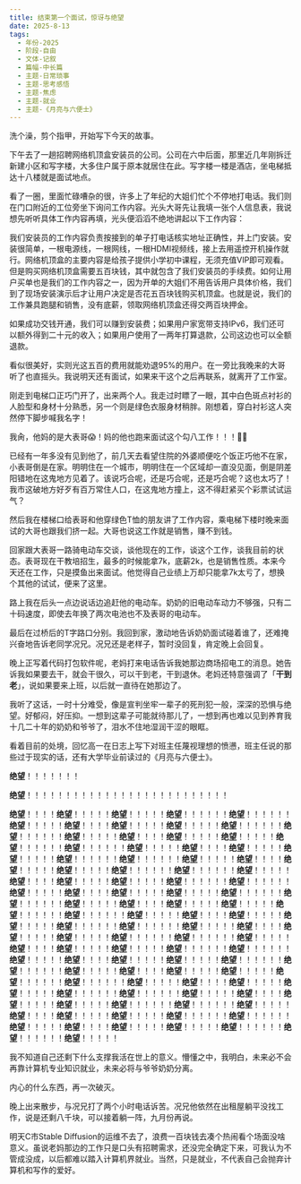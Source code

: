 ```yaml
---
title: 结束第一个面试，惊讶与绝望
date: 2025-8-13
tags:
  - 年份-2025
  - 阶段-自由
  - 文体-记叙
  - 篇幅-中长篇
  - 主题-日常琐事
  - 主题-思考感悟
  - 主题-焦虑
  - 主题-就业
  - 主题-《月亮与六便士》
---
```


洗个澡，剪个指甲，开始写下今天的故事。

下午去了一趟招聘网络机顶盒安装员的公司。公司在六中后面，那里近几年刚拆迁新建小区和写字楼，大多住户属于原本就居住在此。写字楼一楼是酒店，坐电梯抵达十八楼就是面试地点。

看了一圈，里面忙碌嘈杂的很，许多上了年纪的大姐们忙个不停地打电话。我们则在门口附近的工位旁坐下询问工作内容。光头大哥先让我填一张个人信息表，我说想先听听具体工作内容再填，光头便滔滔不绝地讲起以下工作内容：

我们安装员的工作内容负责按接到的单子打电话核实地址正确性，并上门安装。安装很简单，一根电源线，一根网线，一根HDMI视频线，接上去用遥控开机操作就行。网络机顶盒的主要内容是给孩子提供小学初中课程，无须充值VIP即可观看。但是购买网络机顶盒需要五百块钱，其中就包含了我们安装员的手续费。如何让用户买单也是我们的工作内容之一，因为开单的大姐们不用告诉用户具体价格，我们到了现场安装演示后才让用户决定是否花五百块钱购买机顶盒。也就是说，我们的工作兼具跑腿和销售，没有底薪，领取网络机顶盒还得交两百块押金。

如果成功交钱开通，我们可以赚到安装费；如果用户家宽带支持IPv6，我们还可以额外得到二十元的收入；如果用户使用了一两年打算退款，公司这边也可以全额退款。

看似很美好，实则光这五百的费用就能劝退95%的用户。在一旁比我晚来的大哥听了也直摇头。我说明天还有面试，如果来干这个之后再联系，就离开了工作室。

刚走到电梯口正巧门开了，出来两个人。我走过时瞟了一眼，其中白色斑点衬衫的人脸型和身材十分熟悉，另一个则是绿色衣服身材稍胖。刚想着，穿白衬衫这人突然停下脚步喊我名字！

我肏，他妈的是大表哥😱！妈的他也跑来面试这个勾八工作！！！🤣🤡

已经有一年多没有见到他了，前几天去看望住院的外婆顺便吃个饭正巧他不在家，小表哥倒是在家。明明住在一个城市，明明住在一个区域却一直没见面，倒是阴差阳错地在这鬼地方见着了。该说巧合呢，还是巧合呢，还是巧合呢？这也太巧了！我市这破地方好歹有百万常住人口，在这鬼地方撞上，这不得赶紧买个彩票试试运气？

然后我在楼梯口给表哥和他穿绿色T恤的朋友讲了工作内容，乘电梯下楼时晚来面试的大哥也跟我们挤一起。大哥也说这工作就是销售，赚不到钱。

回家跟大表哥一路骑电动车交谈，谈他现在的工作，谈这个工作，谈我目前的状态。表哥现在干教培招生，最多的时候能拿7k，底薪2k，也是销售性质。本来今天还在工作，只是摸鱼出来面试。他觉得自己业绩上万却只能拿7k太亏了，想换个其他的试试，便来了这里。

路上我在后头一点边说话边追赶他的电动车。奶奶的旧电动车动力不够强，只有二十码速度，即使去年换了两次电池也不及表哥的电动车。

最后在过桥后的T字路口分别。我回到家，激动地告诉奶奶面试碰着谁了，还难掩兴奋地告诉老同学况兄。况兄还是老样子，暂时没回复，肯定晚上会回复。

晚上正写着代码打包软件呢，老妈打来电话告诉我她那边商场招电工的消息。她告诉我如果要去干，就会干很久，可以干到老，干到退休。老妈还特意强调了「**干到老**」，说如果要来上班，以后就一直待在她那边了。

我听了这话，一时十分难受，像是宣判坐牢一辈子的死刑犯一般，深深的恐惧与绝望。好郁闷，好压抑。一想到这辈子可能就待那儿了，一想到再也难以见到养育我十几二十年的奶奶和爷爷了，泪水不住地湿润干涩的眼眶。

看着目前的处境，回忆高一在日志上写下对班主任蔑视理想的愤懑，班主任说的那些过于现实的话，还有大学毕业前读过的《月亮与六便士》。

**绝望**！！！！！！！

**绝望**！！！！！！！！！！！！！！！！！！！！！！！！！！

**绝望**！！！！**绝望**！！！！！**绝望**！！！！！**绝望**！！！！！！**绝望**！！！！！！**绝望**！！！！！**绝望**！！！！**绝望**！！！！！**绝望**！！！！！**绝望**！！！！！！**绝望**！！！！！！**绝望**！！！！！**绝望**！！！！**绝望**！！！！！**绝望**！！！！！**绝望**！！！！！！**绝望**！！！！！！**绝望**！！！！！**绝望**！！！！**绝望**！！！！！**绝望**！！！！！**绝望**！！！！！！**绝望**！！！！！！**绝望**！！！！！**绝望**！！！！**绝望**！！！！！**绝望**！！！！！**绝望**！！！！！！**绝望**！！！！！！**绝望**！！！！！**绝望**！！！！**绝望**！！！！！**绝望**！！！！！**绝望**！！！！！！**绝望**！！！！！！**绝望**！！！！！**绝望**！！！！**绝望**！！！！！**绝望**！！！！！**绝望**！！！！！！**绝望**！！！！！！**绝望**！！！！！**绝望**！！！！**绝望**！！！！！**绝望**！！！！！**绝望**！！！！！！**绝望**！！！！！！**绝望**！！！！！**绝望**！！！！**绝望**！！！！！**绝望**！！！！！**绝望**！！！！！！**绝望**！！！！！！**绝望**！！！！！**绝望**！！！！**绝望**！！！！！**绝望**！！！！！**绝望**！！！！！！**绝望**！！！！！！**绝望**！！！！！**绝望**！！！！**绝望**！！！！！**绝望**！！！！！**绝望**！！！！！！**绝望**！！！！！！**绝望**！！！！！**绝望**！！！！**绝望**！！！！！**绝望**！！！！！**绝望**！！！！！！**绝望**！！！！！！**绝望**！！！！！**绝望**！！！！**绝望**！！！！！**绝望**！！！！！**绝望**！！！！！！**绝望**！！！！！！**绝望**！！！！！**绝望**！！！！**绝望**！！！！！**绝望**！！！！！**绝望**！！！！！！**绝望**！！！！！！**绝望**！！！！！**绝望**！！！！**绝望**！！！！！**绝望**！！！！！**绝望**！！！！！！**绝望**！！！！！！**绝望**！！！！！**绝望**！！！！**绝望**！！！！！**绝望**！！！！！**绝望**！！！！！！**绝望**！！！！！！**绝望**！！！！！**绝望**！！！！**绝望**！！！！！**绝望**！！！！！**绝望**！！！！！！**绝望**！！！！！！**绝望**！！！！！

我不知道自己还剩下什么支撑我活在世上的意义。懵懂之中，我明白，未来必不会再靠计算机专业知识就业，未来必将与爷爷奶奶分离。

内心的什么东西，再一次破灭。

晚上出来散步，与况兄打了两个小时电话诉苦。况兄他依然在出租屋躺平没找工作，说是还剩八千块，可以接着躺一阵，九月份再说。

明天C市Stable Diffusion的运维不去了，浪费一百块钱去凑个热闹看个场面没啥意义。虽说老妈那边的工作只是口头有招聘需求，还没完全确定下来，可我认为不管成没成，以后都难以踏入计算机界就业。当然，只是就业，不代表自己会抛弃计算机和写作的爱好。
